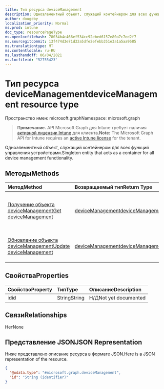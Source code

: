 ```yaml
---
title: Тип ресурса deviceManagement
description: Одноэлементный объект, служащий контейнером для всех функций управления устройствами.
author: dougeby
localization_priority: Normal
ms.prod: intune
doc_type: resourcePageType
ms.openlocfilehash: 78034b4c466ef534cc92ebed6157e80a7c7ed2f7
ms.sourcegitcommit: 13f474d3e71d32a5dfe2efebb351e3a1a5aa9685
ms.translationtype: MT
ms.contentlocale: ru-RU
ms.lasthandoff: 06/04/2021
ms.locfileid: "52755423"
---
```

# <a name="devicemanagement-resource-type"></a><span data-ttu-id="eb6aa-103">Тип ресурса deviceManagement</span><span class="sxs-lookup"><span data-stu-id="eb6aa-103">deviceManagement resource type</span></span>

<span data-ttu-id="eb6aa-104">Пространство имен: microsoft.graph</span><span class="sxs-lookup"><span data-stu-id="eb6aa-104">Namespace: microsoft.graph</span></span>

> <span data-ttu-id="eb6aa-105">**Примечание.** API Microsoft Graph для Intune требует наличия [активной лицензии Intune](https://go.microsoft.com/fwlink/?linkid=839381) для клиента.</span><span class="sxs-lookup"><span data-stu-id="eb6aa-105">**Note:** The Microsoft Graph API for Intune requires an [active Intune license](https://go.microsoft.com/fwlink/?linkid=839381) for the tenant.</span></span>

<span data-ttu-id="eb6aa-106">Одноэлементный объект, служащий контейнером для всех функций управления устройствами.</span><span class="sxs-lookup"><span data-stu-id="eb6aa-106">Singleton entity that acts as a container for all device management functionality.</span></span>

## <a name="methods"></a><span data-ttu-id="eb6aa-107">Методы</span><span class="sxs-lookup"><span data-stu-id="eb6aa-107">Methods</span></span>
|<span data-ttu-id="eb6aa-108">Метод</span><span class="sxs-lookup"><span data-stu-id="eb6aa-108">Method</span></span>|<span data-ttu-id="eb6aa-109">Возвращаемый тип</span><span class="sxs-lookup"><span data-stu-id="eb6aa-109">Return Type</span></span>|<span data-ttu-id="eb6aa-110">Описание</span><span class="sxs-lookup"><span data-stu-id="eb6aa-110">Description</span></span>|
|:---|:---|:---|
|[<span data-ttu-id="eb6aa-111">Получение объекта deviceManagement</span><span class="sxs-lookup"><span data-stu-id="eb6aa-111">Get deviceManagement</span></span>](../api/intune-gpanalyticsservice-devicemanagement-get.md)|[<span data-ttu-id="eb6aa-112">deviceManagement</span><span class="sxs-lookup"><span data-stu-id="eb6aa-112">deviceManagement</span></span>](../resources/intune-gpanalyticsservice-devicemanagement.md)|<span data-ttu-id="eb6aa-113">Чтение свойств и связей объекта [deviceManagement](../resources/intune-gpanalyticsservice-devicemanagement.md).</span><span class="sxs-lookup"><span data-stu-id="eb6aa-113">Read properties and relationships of the [deviceManagement](../resources/intune-gpanalyticsservice-devicemanagement.md) object.</span></span>|
|[<span data-ttu-id="eb6aa-114">Обновление объекта deviceManagement</span><span class="sxs-lookup"><span data-stu-id="eb6aa-114">Update deviceManagement</span></span>](../api/intune-gpanalyticsservice-devicemanagement-update.md)|[<span data-ttu-id="eb6aa-115">deviceManagement</span><span class="sxs-lookup"><span data-stu-id="eb6aa-115">deviceManagement</span></span>](../resources/intune-gpanalyticsservice-devicemanagement.md)|<span data-ttu-id="eb6aa-116">Обновление свойств объекта [deviceManagement](../resources/intune-gpanalyticsservice-devicemanagement.md).</span><span class="sxs-lookup"><span data-stu-id="eb6aa-116">Update the properties of a [deviceManagement](../resources/intune-gpanalyticsservice-devicemanagement.md) object.</span></span>|

## <a name="properties"></a><span data-ttu-id="eb6aa-117">Свойства</span><span class="sxs-lookup"><span data-stu-id="eb6aa-117">Properties</span></span>
|<span data-ttu-id="eb6aa-118">Свойство</span><span class="sxs-lookup"><span data-stu-id="eb6aa-118">Property</span></span>|<span data-ttu-id="eb6aa-119">Тип</span><span class="sxs-lookup"><span data-stu-id="eb6aa-119">Type</span></span>|<span data-ttu-id="eb6aa-120">Описание</span><span class="sxs-lookup"><span data-stu-id="eb6aa-120">Description</span></span>|
|:---|:---|:---|
|<span data-ttu-id="eb6aa-121">id</span><span class="sxs-lookup"><span data-stu-id="eb6aa-121">id</span></span>|<span data-ttu-id="eb6aa-122">String</span><span class="sxs-lookup"><span data-stu-id="eb6aa-122">String</span></span>|<span data-ttu-id="eb6aa-123">Н/Д</span><span class="sxs-lookup"><span data-stu-id="eb6aa-123">Not yet documented</span></span>|

## <a name="relationships"></a><span data-ttu-id="eb6aa-124">Связи</span><span class="sxs-lookup"><span data-stu-id="eb6aa-124">Relationships</span></span>
<span data-ttu-id="eb6aa-125">Нет</span><span class="sxs-lookup"><span data-stu-id="eb6aa-125">None</span></span>

## <a name="json-representation"></a><span data-ttu-id="eb6aa-126">Представление JSON</span><span class="sxs-lookup"><span data-stu-id="eb6aa-126">JSON Representation</span></span>
<span data-ttu-id="eb6aa-127">Ниже представлено описание ресурса в формате JSON.</span><span class="sxs-lookup"><span data-stu-id="eb6aa-127">Here is a JSON representation of the resource.</span></span>
<!-- {
  "blockType": "resource",
  "keyProperty": "id",
  "@odata.type": "microsoft.graph.deviceManagement"
}
-->
``` json
{
  "@odata.type": "#microsoft.graph.deviceManagement",
  "id": "String (identifier)"
}
```




